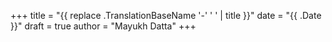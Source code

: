 +++
title = "{{ replace .TranslationBaseName '-' ' ' | title }}"
date = "{{ .Date }}"
draft = true
author = "Mayukh Datta"
+++
